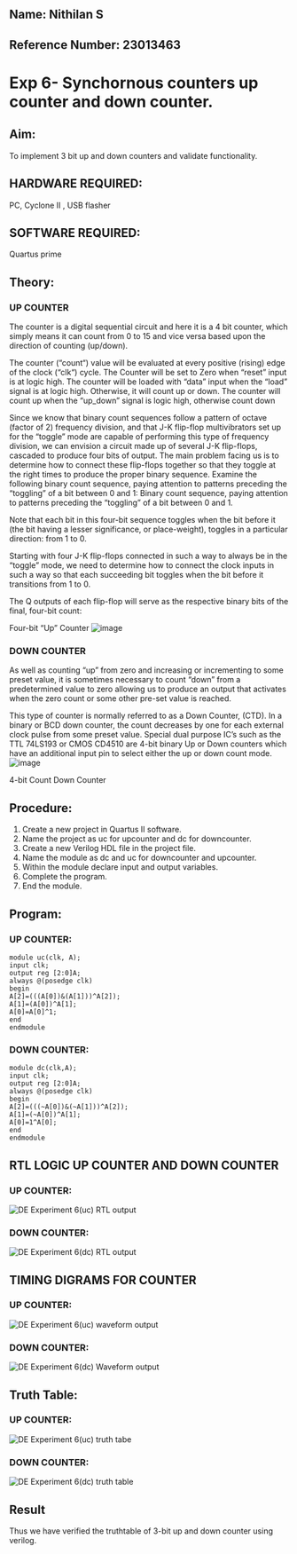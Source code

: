 ## Name: Nithilan S

## Reference Number: 23013463

# Exp 6- Synchornous counters up counter and down counter. 

## Aim: 
To implement 3 bit up and down counters and validate  functionality.
## HARDWARE REQUIRED:
PC, Cyclone II , USB flasher
## SOFTWARE REQUIRED:
Quartus prime
## Theory: 
### UP COUNTER 
The counter is a digital sequential circuit and here it is a 4 bit counter, which simply means it can count from 0 to 15 and vice versa based upon the direction of counting (up/down). 

The counter (“count“) value will be evaluated at every positive (rising) edge of the clock (“clk“) cycle.
The Counter will be set to Zero when “reset” input is at logic high.
The counter will be loaded with “data” input when the “load” signal is at logic high. Otherwise, it will count up or down.
The counter will count up when the “up_down” signal is logic high, otherwise count down

Since we know that binary count sequences follow a pattern of octave (factor of 2) frequency division, and that J-K flip-flop multivibrators set up for the “toggle” mode are capable of performing this type of frequency division, we can envision a circuit made up of several J-K flip-flops, cascaded to produce four bits of output.
The main problem facing us is to determine how to connect these flip-flops together so that they toggle at the right times to produce the proper binary sequence.
Examine the following binary count sequence, paying attention to patterns preceding the “toggling” of a bit between 0 and 1:
Binary count sequence, paying attention to patterns preceding the “toggling” of a bit between 0 and 1.

Note that each bit in this four-bit sequence toggles when the bit before it (the bit having a lesser significance, or place-weight), toggles in a particular direction: from 1 to 0.



 
 

Starting with four J-K flip-flops connected in such a way to always be in the “toggle” mode, we need to determine how to connect the clock inputs in such a way so that each succeeding bit toggles when the bit before it transitions from 1 to 0.

The Q outputs of each flip-flop will serve as the respective binary bits of the final, four-bit count:

 
 

Four-bit “Up” Counter
![image](https://user-images.githubusercontent.com/36288975/169644758-b2f4339d-9532-40c5-af40-8f4f8c942e2c.png)



### DOWN COUNTER 

As well as counting “up” from zero and increasing or incrementing to some preset value, it is sometimes necessary to count “down” from a predetermined value to zero allowing us to produce an output that activates when the zero count or some other pre-set value is reached.

This type of counter is normally referred to as a Down Counter, (CTD). In a binary or BCD down counter, the count decreases by one for each external clock pulse from some preset value. Special dual purpose IC’s such as the TTL 74LS193 or CMOS CD4510 are 4-bit binary Up or Down counters which have an additional input pin to select either the up or down count mode.
![image](https://user-images.githubusercontent.com/36288975/169644844-1a14e123-7228-4ed8-81a9-eb937dff4ac8.png)


4-bit Count Down Counter
## Procedure:
1. Create a new project in Quartus II software.
2. Name the project as uc for upcounter and dc for downcounter.
3. Create a new Verilog HDL file in the project file.
4. Name the module as dc and uc for downcounter and upcounter.
5. Within the module declare input and output variables.
6. Complete the program.
7. End the module.


## Program:
### UP COUNTER: 
```
module uc(clk, A);
input clk;
output reg [2:0]A;
always @(posedge clk)
begin
A[2]=(((A[0])&(A[1]))^A[2]);
A[1]=(A[0])^A[1];
A[0]=A[0]^1;
end
endmodule
```
### DOWN COUNTER:
```
module dc(clk,A);
input clk;
output reg [2:0]A;
always @(posedge clk)
begin
A[2]=(((~A[0])&(~A[1]))^A[2]);
A[1]=(~A[0])^A[1];
A[0]=1^A[0];
end
endmodule
```

## RTL LOGIC UP COUNTER AND DOWN COUNTER
### UP COUNTER:
![DE Experiment 6(uc) RTL output](https://github.com/nithilans060306/Exp-7-Synchornous-counters-/assets/147473026/e19e51be-2873-4d4e-8e28-562cf3ac91da)
### DOWN COUNTER:
![DE Experiment 6(dc) RTL output](https://github.com/nithilans060306/Exp-7-Synchornous-counters-/assets/147473026/7fff3f90-e4d3-4c6c-aed8-cfa453185231)
## TIMING DIGRAMS FOR COUNTER  
### UP COUNTER:
![DE Experiment 6(uc) waveform output](https://github.com/nithilans060306/Exp-7-Synchornous-counters-/assets/147473026/a4b5a590-a721-4b1a-b309-9eee3602a327)
### DOWN COUNTER:
![DE Experiment 6(dc) Waveform output](https://github.com/nithilans060306/Exp-7-Synchornous-counters-/assets/147473026/efea04ce-664c-490d-a084-8437a8de065c)
## Truth Table: 
### UP COUNTER:
![DE Experiment 6(uc) truth tabe](https://github.com/nithilans060306/Exp-7-Synchornous-counters-/assets/147473026/b16b5fd7-ade1-4478-8415-72d1e101e0d1)
### DOWN COUNTER:
![DE Experiment 6(dc) truth table](https://github.com/nithilans060306/Exp-7-Synchornous-counters-/assets/147473026/85a05d5b-58ed-4112-95c8-b3b6bbd5ef2a)
## Result 
Thus we have verified the truthtable of 3-bit up and down counter using verilog.
